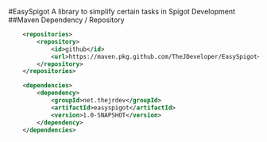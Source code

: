 #EasySpigot
A library to simplify certain tasks in Spigot Development
##Maven Dependency / Repository
```xml
    <repositories>
        <repository>
            <id>github</id>
            <url>https://maven.pkg.github.com/TheJDeveloper/EasySpigot</url>
        </repository>
    </repositories>

    <dependencies>
        <dependency>
            <groupId>net.thejrdev</groupId>
            <artifactId>easyspigot</artifactId>
            <version>1.0-SNAPSHOT</version>
        </dependency>
    </dependencies>
```
